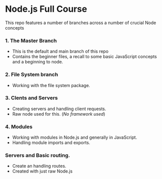 # Node.js Full Course
This repo features a number of branches across a number of crucial Node concepts

### 1. The Master Branch
- This is the default and main branch of this repo
- Contains the beginner files, a recall to some basic JavaScript concepts and a beginning to node.

### 2. File System branch
- Working with the file system package.

### 3. Clents and Servers
- Creating servers and handling client requests.
- Raw node used for this. (*No framework used*)

### 4. Modules
- Working with modules in Node.js and generally in JavaScript.
- Handling module imports and exports.

### Servers and Basic routing.
- Create an handling routes.
- Created with just raw Node.js

  
